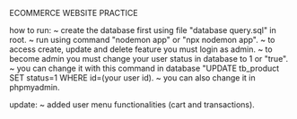 ECOMMERCE WEBSITE PRACTICE

how to run:
~ create the database first using file "database query.sql" in root.
~ run using command "nodemon app" or "npx nodemon app".
~ to access create, update and delete feature you must login as admin.
~ to become admin you must change your user status in database to 1 or "true".
~ you can change it with this command in database "UPDATE tb_product SET status=1 WHERE id=(your user id).
~ you can also change it in phpmyadmin.

update:
~ added user menu functionalities (cart and transactions).